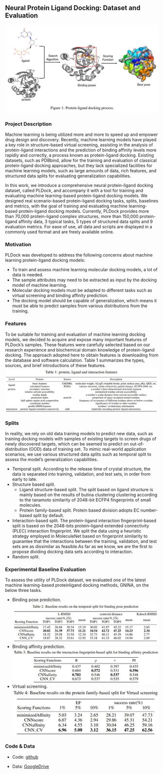 ## Neural Protein Ligand Docking: Dataset and Evaluation


![](./fig1.jpg)
### Project Description
Machine learning is being utilized more and more to speed up and empower drug design and discovery. Recently, machine learning models have played a key role in structure-based virtual screening, assisting in the analysis of protein-ligand interactions and the prediction of binding affinity levels more rapidly and correctly, a process known as protein-ligand docking. Existing datasets, such as PDBbind, allow for the training and evaluation of classical protein-ligand docking approaches, but they lack specialized facilities for machine learning models, such as large amounts of data, rich features, and structured data splits for evaluating generalization capabilities.

In this work, we introduce a comprehensive neural protein-ligand docking dataset, called PLDock, and accompany it with a tool for training and evaluating machine learning-based protein-ligand docking models. We designed real scenario-based protein-ligand docking tasks, splits, baselines and metrics, with the goal of training and evaluating machine learning-based protein-ligand docking models. Currently, PLDock provides more than 70,000 protein-ligand complex structures, more than 150,000 protein-ligand affinity data, 3 typical tasks, 5 types of structured data splits and 9 evaluation metrics. For ease of use, all data and scripts are displayed in a commonly used format and are freely available online.
### Motivation
PLDock was developed to address the following concerns about machine learning protein-ligand docking models:
* To train and assess machine learning molecular docking models, a lot of data is needed.
* The sample attributes may need to be extracted as input by the docking model of machine learning.
* Molecular docking models must be adapted to different tasks such as virtual screening and binding affinity prediction.
* The docking model should be capable of generalization, which means it must be able to predict samples from various distributions from the training.
### Features

To be suitable for training and evaluation of machine learning docking models, we decided to acquire and expose many important features of PLDock’s samples. These features were carefully selected based on our research experience and biochemical domain knowledge of protein-ligand docking. The approach adopted here to obtain features is downloading from the database and software calculation. Table 1 summarizes the types, sources, and brief introductions of these features.
![](./Tab1.jpg)
### Splits
In reality, we rely on old data training models to predict new data, such as training docking models with samples of existing targets to screen drugs of newly discovered targets, which can be seemed to predict on out-of-distribution (OOD) data of training set. To mimic real-world application scenarios, we use various structured data splits such as temporal split to assess the model’s generalization capabilities.
* Temporal split. According to the release time of crystal structure, the data is separated into
training, validation, and test sets, in order from early to late.
* Structure based split.
  * Ligand structure-based split. The split based on ligand structure is mainly based on the results of butina clustering clustering according to the tanamoto similarity of 2048-bit ECFP4 fingerprints of small molecules.
  * Protein family-based split. Protein based division adopts EC number-based split by default.
* Interaction-based split. The protein-ligand interaction fingerprint-based split is based on the 2048-bits protein–ligand extended connectivity (PLEC) interaction fingerprint. We split the data using a heuristic strategy employed in MoleculeNet based on fingerprint similarity to guarantee that the interactions between the training, validation, and test sets are as dissimilar as feasible.As far as we know, we are the first to propose dividing docking data sets according to interaction.
* Random split.
### Experimental Baseline Evaluation
To assess the utility of PLDock dataset, we evaluated one of the latest machine learning-based proteinligand docking methods, GNINA, on the below three tasks.
* Binding pose prediction.
![](./Tab2.jpg)
* Binding affinity prediction.
![](./Tab3.jpg)
* Virtual screening.
![](./Tab4.jpg)
### Code & Data

- Code: [github](https://github.com/anonyanony0/PLDock)

- Data: [GoogleDrive](https://drive.google.com/drive/folders/1_WSo3_ceuSFPHK_hVrFtcXqK0C9LoGnQ)
